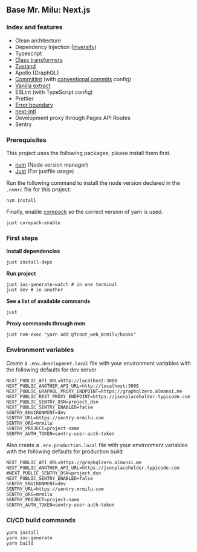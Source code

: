 ## Base Mr. Milu: Next.js

### Index and features

- Clean architecture
- Dependency Injection ([Inversify](https://github.com/inversify/InversifyJS))
- Typescript
- [Class transformers](https://github.com/typestack/class-transformer)
- [Zustand](https://github.com/pmndrs/zustand)
- Apollo (GraphQL)
- [Commitlint](docs/comitlint.md) (with [conventional commits](https://www.conventionalcommits.org/en/v1.0.0/) config)
- [Vanilla extract](https://vanilla-extract.style/)
- ESLint (with TypeScript config)
- Prettier
- [Error boundary](docs/error_boundary.md)
- [next-intl](https://next-intl-docs.vercel.app/)
- Development proxy through Pages API Routes
- Sentry

### Prerequisites

This project uses the following packages, please install them first.

- [nvm](https://github.com/nvm-sh/nvm) (Node version manager)
- [Just](https://just.systems/man/en/chapter_4.html) (For justfile usage)

Run the following command to install the node version declared in the `.nvmrc`
file for this project:

```shell
nvm install
```

Finally, enable [corepack](https://github.com/nodejs/corepack) so the correct
version of yarn is used.

```shell
just corepack-enable
```

### First steps

**Install dependencies**

```shell
just install-deps
```

**Run project**

```shell
just ioc-generate-watch # in one terminal
just dev # in another
```

**See a list of available commands**

```shell
just
```

**Proxy commands through nvm**

```shell
just nvm-exec "yarn add @front_web_mrmilu/hooks"
```

### Environment variables

Create a `.env.development.local` file with your environment variables with the following defaults for dev server

```
NEXT_PUBLIC_API_URL=http://localhost:3000
NEXT_PUBLIC_ANOTHER_API_URL=http://localhost:3000
NEXT_PUBLIC_GRAPHQL_PROXY_ENDPOINT=https://graphqlzero.almansi.me
NEXT_PUBLIC_REST_PROXY_ENDPOINT=https://jsonplaceholder.typicode.com
NEXT_PUBLIC_SENTRY_DSN=project_dsn
NEXT_PUBLIC_SENTRY_ENABLED=false
SENTRY_ENVIRONMENT=dev
SENTRY_URL=https://sentry.mrmilu.com
SENTRY_ORG=mrmilu
SENTRY_PROJECT=project-name
SENTRY_AUTH_TOKEN=sentry-user-auth-token
```

Also create a `.env.production.local` file with your environment variables with the following defaults for production
build

```
NEXT_PUBLIC_API_URL=https://graphqlzero.almansi.me
NEXT_PUBLIC_ANOTHER_API_URL=https://jsonplaceholder.typicode.com
#NEXT_PUBLIC_SENTRY_DSN=project_dsn
NEXT_PUBLIC_SENTRY_ENABLED=false
SENTRY_ENVIRONMENT=dev
SENTRY_URL=https://sentry.mrmilu.com
SENTRY_ORG=mrmilu
SENTRY_PROJECT=project-name
SENTRY_AUTH_TOKEN=sentry-user-auth-token
```

### CI/CD build commands

```shell
yarn install
yarn ioc-generate
yarn build
```